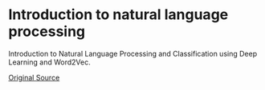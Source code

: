 # Introduction to natural language processing
Introduction to Natural Language Processing and Classification using Deep Learning and Word2Vec.

[Original Source](https://towardsdatascience.com/natural-language-processing-classification-using-deep-learning-and-word2vec-50cbadd3bd6a?gi=a8f0986d4596])
